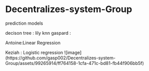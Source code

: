# Decentralizes-system-Group

prediction models 

decison tree : lily
knn  gaspard : 

Antoine:Linear Regression

<p>Keziah : Logistic regression ![image](https://github.com/gasp002/Decentralizes-system-Group/assets/99265914/ff764158-1cfa-471c-bd81-fb44f906bb5f)
</p>
